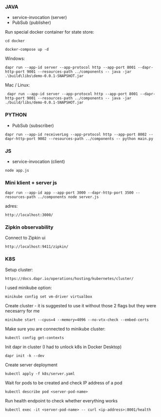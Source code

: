 ### JAVA
- service-invocation (server)
- PubSub (publisher)

Run special docker container for state store:
```
cd docker
```
```
docker-compose up -d
```

Windows:
```
dapr run --app-id server --app-protocol http --app-port 8001 --dapr-http-port 9001 --resources-path ../components -- java -jar .\build\libs\demo-0.0.1-SNAPSHOT.jar
```

Mac / Linux: 
```
 dapr run --app-id server --app-protocol http --app-port 8001 --dapr-http-port 9001 --resources-path ../components -- java -jar ./build/libs/demo-0.0.1-SNAPSHOT.jar
```
### PYTHON
- PubSub (subscriber)
```
dapr run --app-id receiverLog --app-protocol http --app-port 8002 --dapr-http-port 9002 --resources-path ../components -- python main.py
```

### JS
- service-invocation (client)
```
node app.js
```

### Mini klient + server js
```
dapr run --app-id app --app-port 3000 --dapr-http-port 3500 --resources-path ../components node server.js
```
adres: 
```
http://localhost:3000/
```

### Zipkin observability
Connect to Zipkin ui
```
http://localhost:9411/zipkin/
```

### K8S
Setup cluster:
```
https://docs.dapr.io/operations/hosting/kubernetes/cluster/
```
I used minikube option:
```
minikube config set vm-driver virtualbox
```
Create cluster - it is suggested to use it without those 2 flags but they were necesarry for me
```
minikube start --cpus=4 --memory=4096 --no-vtx-check --embed-certs
```

Make sure you are connected to minikube cluster:
```
kubectl config get-contexts
```
Init dapr in cluster (I had to unlock k8s in Docker Desktop)

```
dapr init -k --dev
```
Create server deployment
```
kubectl apply -f k8s/server.yaml
```

Wait for pods to be created and check IP address of a pod
```
kubectl describe pod <server-pod-name>
```
Run health endpoint to check whether everything works
```
kubectl exec -it <server-pod-name> -- curl <ip-address>:8001/health
```